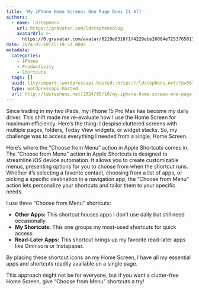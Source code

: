 ```yaml
---
title: 'My iPhone Home Screen: One Page Does It All'
authors:
  - name: ldstephens
    url: https://gravatar.com/ldstephensblog
    avatarUrl: >-
      https://0.gravatar.com/avatar/0219e8318f1f4229ebe26084e7253765017f43ca0c631be37dc6d0b8ad6e40a4?s=96&d=identicon&r=G
date: 2024-05-10T15:19:52.000Z
metadata:
  categories:
    - iPhone
    - Productivity
    - Shortcuts
  tags: []
  uuid: 11ty/import::wordpressapi-hosted::https://ldstephens.net/?p=5679
  type: wordpressapi-hosted
  url: http://ldstephens.net/2024/05/10/my-iphone-home-screen-one-page-does-it-all/
---
```

Since trading in my two iPads, my iPhone 15 Pro Max has become my daily driver. This shift made me re-evaluate how I use the Home Screen for maximum efficiency. Here’s the thing: I despise cluttered screens with multiple pages, folders, Today View widgets, or widget stacks. So, my challenge was to access everything I needed from a single, Home Screen.

Here’s where the “Choose from Menu” action in Apple Shortcuts comes in. The “Choose from Menu” action in Apple Shortcuts is designed to streamline iOS device automation. It allows you to create customizable menus, presenting options for you to choose from when the shortcut runs. Whether it’s selecting a favorite contact, choosing from a list of apps, or picking a specific destination in a navigation app, the “Choose from Menu” action lets personalize your shortcuts and tailor them to your specific needs.

I use three “Choose from Menu” shortcuts:

-   **Other Apps:** This shortcut houses apps I don’t use daily but still need occasionally.
-   **My Shortcuts:** This one groups my most-used shortcuts for quick access.
-   **Read-Later Apps:** This shortcut brings up my favorite read-later apps like Omnivore or Instapaper.

By placing these shortcut icons on my Home Screen, I have all my essential apps and shortcuts readily available on a single page.

This approach might not be for everyone, but if you want a clutter-free Home Screen, give “Choose from Menu” shortcuts a try!
